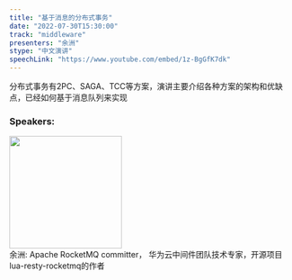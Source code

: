 ```yaml
---
title: "基于消息的分布式事务"
date: "2022-07-30T15:30:00"
track: "middleware"
presenters: "余洲"
stype: "中文演讲"
speechLink: "https://www.youtube.com/embed/1z-BgGfK7dk"
---
```

分布式事务有2PC、SAGA、TCC等方案，演讲主要介绍各种方案的架构和优缺点，已经如何基于消息队列来实现
 ### Speakers: 
 <img src="images/speaker/1223.png" width="200" /><br>余洲: Apache RocketMQ committer， 华为云中间件团队技术专家，开源项目lua-resty-rocketmq的作者

 
